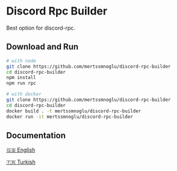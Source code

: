 # Discord Rpc Builder

Best option for discord-rpc.

## Download and Run

```bash
# with node
git clone https://github.com/mertssmnoglu/discord-rpc-builder
cd discord-rpc-builder
npm install
npm run rpc

# with docker
git clone https://github.com/mertssmnoglu/discord-rpc-builder
cd discord-rpc-builder
docker build . -t mertssmnoglu/discord-rpc-builder
docker run -it mertssmnoglu/discord-rpc-builder
```

## Documentation

[🇬🇧 English](https://github.com/mertssmnoglu/discord-rpc-builder/tree/master/docs/english.md)

[🇹🇷 Turkish](https://github.com/mertssmnoglu/discord-rpc-builder/tree/master/docs/türkçe.md)